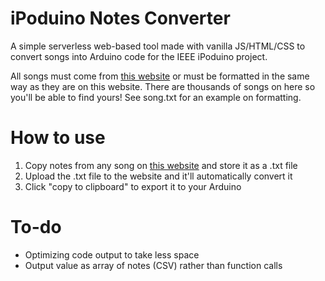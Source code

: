 # iPoduino Notes Converter
A simple serverless web-based tool made with vanilla JS/HTML/CSS to convert songs into Arduino code for the IEEE iPoduino project.

All songs must come from [this website](https://pianoletternotes.blogspot.com/p/modern.html) or must be formatted in the same way as they are on this website. There are thousands of songs on here so you'll be able to find yours! See song.txt for an example on formatting.

# How to use
1. Copy notes from any song on [this website](https://pianoletternotes.blogspot.com/p/modern.html) and store it as a .txt file
2. Upload the .txt file to the website and it'll automatically convert it
3. Click "copy to clipboard" to export it to your Arduino

# To-do
- Optimizing code output to take less space
- Output value as array of notes (CSV) rather than function calls
